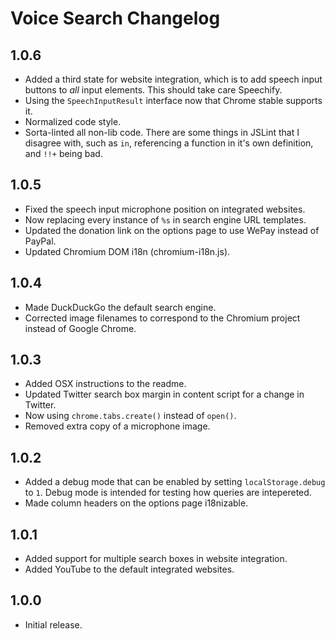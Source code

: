 Voice Search Changelog
======================

1.0.6
-----

* Added a third state for website integration, which is to add speech input buttons to
  *all* input elements. This should take care Speechify.
* Using the `SpeechInputResult` interface now that Chrome stable supports it.
* Normalized code style.
* Sorta-linted all non-lib code. There are some things in JSLint that I disagree with,
  such as `in`, referencing a function in it's own definition, and `!!+` being bad.

1.0.5
-----

* Fixed the speech input microphone position on integrated websites.
* Now replacing every instance of `%s` in search engine URL templates.
* Updated the donation link on the options page to use WePay instead of PayPal.
* Updated Chromium DOM i18n (chromium-i18n.js).

1.0.4
-----

* Made DuckDuckGo the default search engine.
* Corrected image filenames to correspond to the Chromium project instead of Google
  Chrome.

1.0.3
-----

* Added OSX instructions to the readme.
* Updated Twitter search box margin in content script for a change in Twitter.
* Now using `chrome.tabs.create()` instead of `open()`.
* Removed extra copy of a microphone image.

1.0.2
-----

* Added a debug mode that can be enabled by setting `localStorage.debug` to `1`. Debug
  mode is intended for testing how queries are intepereted.
* Made column headers on the options page i18nizable.

1.0.1
-----

* Added support for multiple search boxes in website integration.
* Added YouTube to the default integrated websites.

1.0.0
-----

* Initial release.